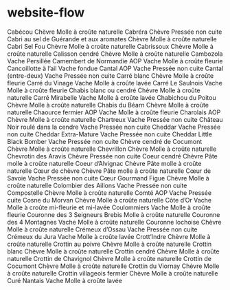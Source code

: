 # website-flow

Cabécou
Chèvre Molle à croûte naturelle
Cabréra
Chèvre Pressée non cuite
Cabri au sel de Guérande et aux aromates
Chèvre Molle à croûte naturelle
Cabri Sel Fou
Chèvre Molle à croûte naturelle
Cabrissoux
Chèvre Molle à croûte naturelle
Calisson cendré
Chèvre Molle à croûte naturelle
Cambozola Vache Persillée
Camembert de Normandie AOP
Vache Molle à croûte fleurie
Cancoillotte à l’ail
Vache fondue
Cantal AOP
Vache Pressée non cuite
Cantal (entre-deux) Vache Pressée non cuite
Carré blanc
Chèvre Molle à croûte fleurie
Carré du Vinage
Vache Molle à croûte lavée
Carré Le Saulnois
Vache Molle à croûte fleurie
Chabis blanc ou cendré
Chèvre Molle à croûte naturelle
Carré Mirabelle
Vache Molle à croûte lavée
Chabichou du Poitou
Chèvre Molle à croûte naturelle
Chabis du Béarn
Chèvre Molle à croûte naturelle
Chaource fermier AOP
Vache Molle à croûte fleurie
Charolais AOP
Chèvre Molle à croûte naturelle
Chartreux
Vache Pressée non cuite
Château Noir roulé dans la cendre
Vache Pressée non cuite
Cheddar
Vache Pressée non cuite
Cheddar Extra-Mature
Vache Pressée non cuite
Cheddar Little Black Bomber
Vache Pressée non cuite
Chèvre cendré de Cocumont
Chèvre Molle à croûte naturelle
Chevrillon
Chèvre Molle à croûte naturelle
Chevrotin des Aravis Chèvre Pressée non cuite
Coeur cendré
Chèvre Pâte molle à croûte naturelle
Coeur d’Alvignac
Chèvre Pâte molle à croûte naturelle
Cœur de chèvre
Chèvre Pâte molle à croûte naturelle
Cœur de Savoie
Vache Pressée non cuite
Cœur Gourmand Figue
Chèvre Molle à croûte naturelle
Colombier des Aillons
Vache Pressée non cuite
Compostelle
Chèvre Molle à croûte naturelle
Comté AOP
Vache Pressée cuite
Cosne du Morvan
Chèvre Molle à croûte naturelle
Côte d’Or
Vache Molle à croûte mi-fleurie et mi-lavée
Coulommiers
Vache Molle à croûte fleurie
Couronne des 3 Seigneurs
Brebis Molle à croûte naturelle
Couronne des 4 Montagnes
Vache Molle à croûte naturelle
Couronne lochoise
Chèvre Molle à croûte naturelle
Crémeux d’Ossau
Vache Pressée non cuite
Crémeux du Jura
Vache Molle à croûte lavée
Crott’Indre
Chèvre Molle à croûte naturelle
Crottin au poivre
Chèvre Molle à croûte naturelle
Crottin blanc
Chèvre Molle à croûte naturelle
Crottin cendré
Chèvre Molle à croûte naturelle
Crottin de Chavignol
Chèvre Molle à croûte naturelle
Crottin de Cocumont
Chèvre Molle à croûte naturelle
Crottin du Viornay
Chèvre Molle à croûte naturelle
Crottin villageois fermier
Chèvre Molle à croûte naturelle
Curé Nantais
Vache Molle à croûte lavée
